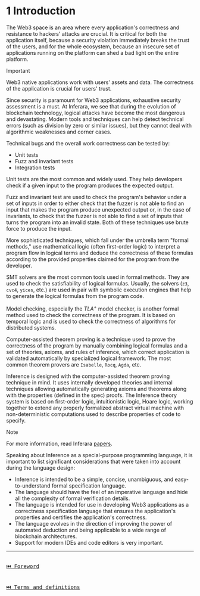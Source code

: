 # 1 Introduction

The Web3 space is an area where every application's correctness and resistance to hackers' attacks are crucial. It is critical for both the application itself, because a security violation immediately breaks the trust of the users, and for the whole ecosystem, because an insecure set of applications running on the platform can shed a bad light on the entire platform.

> [!IMPORTANT]
> Web3 native applications work with users' assets and data. The correctness of the application is crucial for users' trust.

Since security is paramount for Web3 applications, exhaustive security assessment is a must. At Inferara, we see that during the evolution of blockchain technology, logical attacks have become the most dangerous and devastating. Modern tools and techniques can help detect technical errors (such as division by zero or similar issues), but they cannot deal with algorithmic weaknesses and corner cases.

Technical bugs and the overall work correctness can be tested by:

- Unit tests
- Fuzz and invariant tests
- Integration tests

Unit tests are the most common and widely used. They help developers check if a given input to the program produces the expected output.

Fuzz and invariant test are used to check the program's behavior under a set of inputs in order to either check that the fuzzer is not able to find an input that makes the program produce unexpected output or, in the case of invariants, to check that the fuzzer is not able to find a set of inputs that turns the program into an invalid state. Both of these techniques use brute force to produce the input.

More sophisticated techniques, which fall under the umbrella term "formal methods," use mathematical logic (often first-order logic) to interpret a program flow in logical terms and deduce the correctness of these formulas according to the provided properties claimed for the program from the developer.

SMT solvers are the most common tools used in formal methods. They are used to check the satisfiability of logical formulas. Usually, the solvers (`z3`, `cvc4`, `yices`, etc.) are used in pair with symbolic execution engines that help to generate the logical formulas from the program code.

Model checking, especially the $TLA^+$ model checker, is another formal method used to check the correctness of the program. It is based on temporal logic and is used to check the correctness of algorithms for distributed systems.

Computer-assisted theorem proving is a technique used to prove the correctness of the program by manually combining logical formulas and a set of theories, axioms, and rules of inference, which correct application is validated automatically by specialized logical framework. The most common theorem provers are `Isabelle`, `Rocq`, `Agda`, etc.

Inference is designed with the computer-assisted theorem proving technique in mind. It uses internally developed theories and internal techniques allowing automatically generating axioms and theorems along with the properties (defined in the spec) proofs. The Inference theory system is based on first-order logic, intuitionistic logic, Hoare logic, working together to extend any properly formalized abstract virtual machine with non-deterministic computations used to describe properties of code to specify.

> [!NOTE]
> For more information, read Inferara [papers](https://inferara.com/papers).

Speaking about Inference as a special-purpose programming language, it is important to list significant considerations that were taken into account during the language design:

- Inference is intended to be a simple, concise, unambiguous, and easy-to-understand formal specification language.
- The language should have the feel of an imperative language and hide all the complexity of formal verification details.
- The language is intended for use in developing Web3 applications as a correctness specification language that ensures the application's properties and certifies the application's correctness.
- The language evolves in the direction of improving the power of automated deduction and being applicable to a wide range of blockchain architectures.
- Support for modern IDEs and code editors is very important.

---

[<kbd><br>⏮️ Foreword<br><br></kbd>](./foreword.md)
[<kbd><br>⏭️ Terms and definitions<br><br></kbd>](./terms-and-definitions.md)
